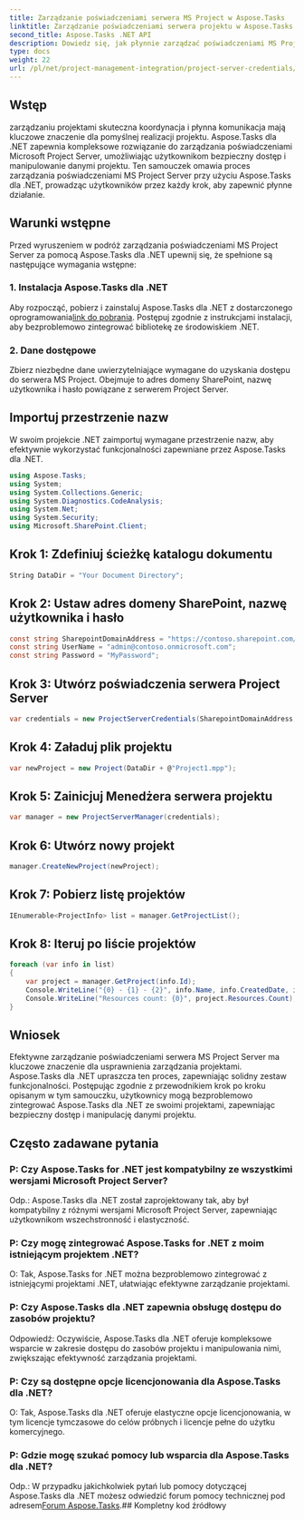 ```yaml
---
title: Zarządzanie poświadczeniami serwera MS Project w Aspose.Tasks
linktitle: Zarządzanie poświadczeniami serwera projektu w Aspose.Tasks
second_title: Aspose.Tasks .NET API
description: Dowiedz się, jak płynnie zarządzać poświadczeniami MS Project Server za pomocą Aspose.Tasks dla .NET. Zwiększ efektywność zarządzania projektami.
type: docs
weight: 22
url: /pl/net/project-management-integration/project-server-credentials/
---
```

## Wstęp
zarządzaniu projektami skuteczna koordynacja i płynna komunikacja mają kluczowe znaczenie dla pomyślnej realizacji projektu. Aspose.Tasks dla .NET zapewnia kompleksowe rozwiązanie do zarządzania poświadczeniami Microsoft Project Server, umożliwiając użytkownikom bezpieczny dostęp i manipulowanie danymi projektu. Ten samouczek omawia proces zarządzania poświadczeniami MS Project Server przy użyciu Aspose.Tasks dla .NET, prowadząc użytkowników przez każdy krok, aby zapewnić płynne działanie.
## Warunki wstępne
Przed wyruszeniem w podróż zarządzania poświadczeniami MS Project Server za pomocą Aspose.Tasks dla .NET upewnij się, że spełnione są następujące wymagania wstępne:
### 1. Instalacja Aspose.Tasks dla .NET
 Aby rozpocząć, pobierz i zainstaluj Aspose.Tasks dla .NET z dostarczonego oprogramowania[link do pobrania](https://releases.aspose.com/tasks/net/). Postępuj zgodnie z instrukcjami instalacji, aby bezproblemowo zintegrować bibliotekę ze środowiskiem .NET.
### 2. Dane dostępowe
Zbierz niezbędne dane uwierzytelniające wymagane do uzyskania dostępu do serwera MS Project. Obejmuje to adres domeny SharePoint, nazwę użytkownika i hasło powiązane z serwerem Project Server.

## Importuj przestrzenie nazw
W swoim projekcie .NET zaimportuj wymagane przestrzenie nazw, aby efektywnie wykorzystać funkcjonalności zapewniane przez Aspose.Tasks dla .NET.

```csharp
using Aspose.Tasks;
using System;
using System.Collections.Generic;
using System.Diagnostics.CodeAnalysis;
using System.Net;
using System.Security;
using Microsoft.SharePoint.Client;

```

## Krok 1: Zdefiniuj ścieżkę katalogu dokumentu
```csharp
String DataDir = "Your Document Directory";
```
## Krok 2: Ustaw adres domeny SharePoint, nazwę użytkownika i hasło
```csharp
const string SharepointDomainAddress = "https://contoso.sharepoint.com/sites/pwa";
const string UserName = "admin@contoso.onmicrosoft.com";
const string Password = "MyPassword";
```
## Krok 3: Utwórz poświadczenia serwera Project Server
```csharp
var credentials = new ProjectServerCredentials(SharepointDomainAddress, UserName, Password);
```
## Krok 4: Załaduj plik projektu
```csharp
var newProject = new Project(DataDir + @"Project1.mpp");
```
## Krok 5: Zainicjuj Menedżera serwera projektu
```csharp
var manager = new ProjectServerManager(credentials);
```
## Krok 6: Utwórz nowy projekt
```csharp
manager.CreateNewProject(newProject);
```
## Krok 7: Pobierz listę projektów
```csharp
IEnumerable<ProjectInfo> list = manager.GetProjectList();
```
## Krok 8: Iteruj po liście projektów
```csharp
foreach (var info in list)
{
    var project = manager.GetProject(info.Id);
    Console.WriteLine("{0} - {1} - {2}", info.Name, info.CreatedDate, info.LastSavedDate);
    Console.WriteLine("Resources count: {0}", project.Resources.Count);
}
```

## Wniosek
Efektywne zarządzanie poświadczeniami serwera MS Project Server ma kluczowe znaczenie dla usprawnienia zarządzania projektami. Aspose.Tasks dla .NET upraszcza ten proces, zapewniając solidny zestaw funkcjonalności. Postępując zgodnie z przewodnikiem krok po kroku opisanym w tym samouczku, użytkownicy mogą bezproblemowo zintegrować Aspose.Tasks dla .NET ze swoimi projektami, zapewniając bezpieczny dostęp i manipulację danymi projektu.
## Często zadawane pytania
### P: Czy Aspose.Tasks for .NET jest kompatybilny ze wszystkimi wersjami Microsoft Project Server?
Odp.: Aspose.Tasks dla .NET został zaprojektowany tak, aby był kompatybilny z różnymi wersjami Microsoft Project Server, zapewniając użytkownikom wszechstronność i elastyczność.
### P: Czy mogę zintegrować Aspose.Tasks for .NET z moim istniejącym projektem .NET?
O: Tak, Aspose.Tasks for .NET można bezproblemowo zintegrować z istniejącymi projektami .NET, ułatwiając efektywne zarządzanie projektami.
### P: Czy Aspose.Tasks dla .NET zapewnia obsługę dostępu do zasobów projektu?
Odpowiedź: Oczywiście, Aspose.Tasks dla .NET oferuje kompleksowe wsparcie w zakresie dostępu do zasobów projektu i manipulowania nimi, zwiększając efektywność zarządzania projektami.
### P: Czy są dostępne opcje licencjonowania dla Aspose.Tasks dla .NET?
O: Tak, Aspose.Tasks dla .NET oferuje elastyczne opcje licencjonowania, w tym licencje tymczasowe do celów próbnych i licencje pełne do użytku komercyjnego.
### P: Gdzie mogę szukać pomocy lub wsparcia dla Aspose.Tasks dla .NET?
 Odp.: W przypadku jakichkolwiek pytań lub pomocy dotyczącej Aspose.Tasks dla .NET możesz odwiedzić forum pomocy technicznej pod adresem[Forum Aspose.Tasks](https://forum.aspose.com/c/tasks/15).## Kompletny kod źródłowy